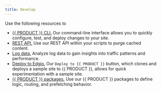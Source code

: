```yaml
---
title: Develop
---
```


Use the following resources to 
-   [{{ PRODUCT }} CLI.](/applications/develop/cli) Our command-line interface allows you to quickly configure, test, and deploy changes to your site. 
-   [REST API.](/applications/develop/rest_api) Use our REST API within your scripts to purge cached content. 
-   [Log data.](/applications/develop/logs) Analyze log data to gain insights into traffic patterns and performance.
-   [Deploy to Edgio.](/applications/develop/deploy_to_edgio) Our `Deploy to {{ PRODUCT }}` button, which clones and deploys a sample site to {{ PRODUCT }}, allows for quick experimentation with a sample site. 
-   [{{ PRODUCT }} packages.](/applications/develop/packages) Use our {{ PRODUCT }} packages to define logic, routing, and prefetching behavior. 
